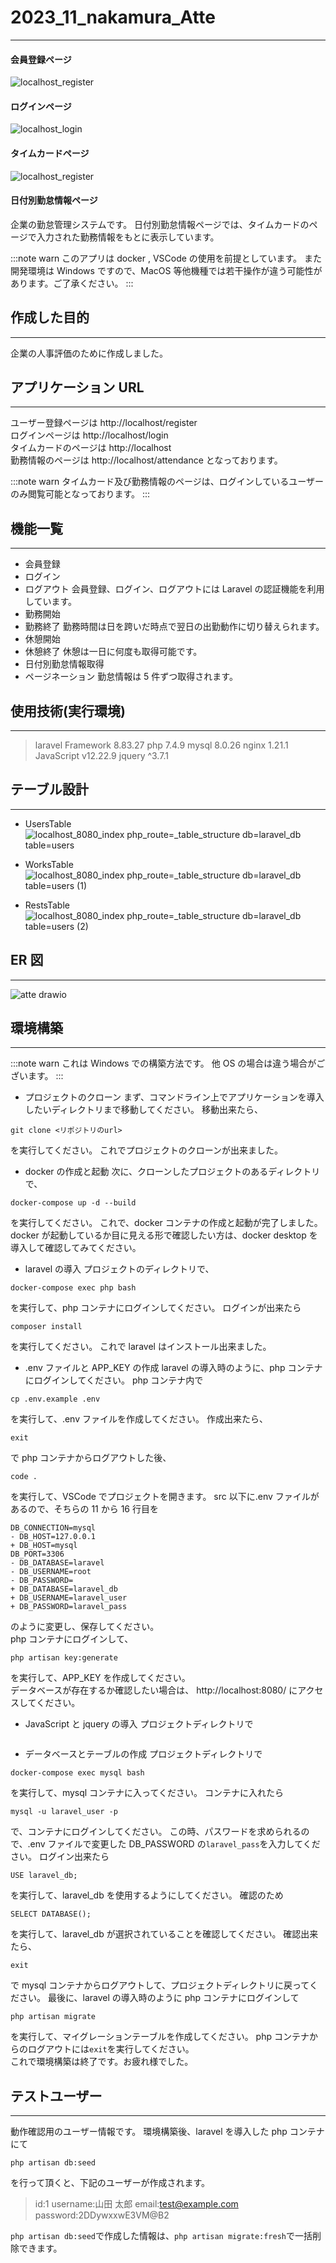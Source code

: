 # 2023_11_nakamura_Atte<br>

---

#### 会員登録ページ

![localhost_register](https://github.com/ibukina/2023_11_nakamura_Atte/assets/142294463/4ca8977b-9d1d-4d24-a529-de464a326ad2)

#### ログインページ

![localhost_login](https://github.com/ibukina/2023_11_nakamura_Atte/assets/142294463/fc06936b-0972-4c4d-8e42-6fda5cd2e10e)

#### タイムカードページ

![localhost_register](https://github.com/ibukina/2023_11_nakamura_Atte/assets/142294463/4ca8977b-9d1d-4d24-a529-de464a326ad2)

#### 日付別勤怠情報ページ

企業の勤怠管理システムです。
日付別勤怠情報ページでは、タイムカードのページで入力された勤務情報をもとに表示しています。

:::note warn
このアプリは docker , VSCode の使用を前提としています。
また開発環境は Windows ですので、MacOS 等他機種では若干操作が違う可能性があります。ご了承ください。
:::

## 作成した目的

---

企業の人事評価のために作成しました。

## アプリケーション URL

---

ユーザー登録ページは
http://localhost/register  
ログインページは
http://localhost/login  
タイムカードのページは
http://localhost  
勤務情報のページは
http://localhost/attendance
となっております。

:::note warn
タイムカード及び勤務情報のページは、ログインしているユーザーのみ閲覧可能となっております。
:::

## 機能一覧

---

- 会員登録
- ログイン
- ログアウト
  会員登録、ログイン、ログアウトには Laravel の認証機能を利用しています。
- 勤務開始
- 勤務終了
  勤務時間は日を跨いだ時点で翌日の出勤動作に切り替えられます。
- 休憩開始
- 休憩終了
  休憩は一日に何度も取得可能です。
- 日付別勤怠情報取得
- ページネーション
  勤怠情報は 5 件ずつ取得されます。

## 使用技術(実行環境)

---

> laravel Framework 8.83.27
> php 7.4.9
> mysql 8.0.26
> nginx 1.21.1
> JavaScript v12.22.9
> jquery ^3.7.1

## テーブル設計

---

- UsersTable
  ![localhost_8080_index php_route=_table_structure db=laravel_db table=users](https://github.com/ibukina/2023_11_nakamura_Atte/assets/142294463/4c8486e0-951c-4350-9762-427c4b965734)

- WorksTable
  ![localhost_8080_index php_route=_table_structure db=laravel_db table=users (1)](https://github.com/ibukina/2023_11_nakamura_Atte/assets/142294463/58b35313-fefd-4b1f-98a2-8f4ab28a2984)

- RestsTable
  ![localhost_8080_index php_route=_table_structure db=laravel_db table=users (2)](https://github.com/ibukina/2023_11_nakamura_Atte/assets/142294463/fc4fbfa4-da10-460b-9fb8-eb0c8b32ff96)

## ER 図

---

![atte drawio](https://github.com/ibukina/2023_11_nakamura_Atte/assets/142294463/e91c977d-a67b-49d1-8054-dec4389688d0)

## 環境構築

---

:::note warn
これは Windows での構築方法です。
他 OS の場合は違う場合がございます。
:::

- プロジェクトのクローン
  まず、コマンドライン上でアプリケーションを導入したいディレクトリまで移動してください。
  移動出来たら、

```コマンドライン
git clone <リポジトリのurl>
```

を実行してください。
これでプロジェクトのクローンが出来ました。

- docker の作成と起動
  次に、クローンしたプロジェクトのあるディレクトリで、

```コマンドライン
docker-compose up -d --build
```

を実行してください。
これで、docker コンテナの作成と起動が完了しました。  
docker が起動しているか目に見える形で確認したい方は、docker desktop を導入して確認してみてください。

- laravel の導入
  プロジェクトのディレクトリで、

```コマンドライン
docker-compose exec php bash
```

を実行して、php コンテナにログインしてください。
ログインが出来たら

```phpコンテナ
composer install
```

を実行してください。
これで laravel はインストール出来ました。

- .env ファイルと APP_KEY の作成
  laravel の導入時のように、php コンテナにログインしてください。
  php コンテナ内で

```phpコンテナ
cp .env.example .env
```

を実行して、.env ファイルを作成してください。
作成出来たら、

```phpコンテナ
exit
```

で php コンテナからログアウトした後、

```コマンドライン
code .
```

を実行して、VSCode でプロジェクトを開きます。
src 以下に.env ファイルがあるので、そちらの 11 から 16 行目を

```.env:.envファイル
DB_CONNECTION=mysql
- DB_HOST=127.0.0.1
+ DB_HOST=mysql
DB_PORT=3306
- DB_DATABASE=laravel
- DB_USERNAME=root
- DB_PASSWORD=
+ DB_DATABASE=laravel_db
+ DB_USERNAME=laravel_user
+ DB_PASSWORD=laravel_pass
```

のように変更し、保存してください。  
php コンテナにログインして、

```phpコンテナ
php artisan key:generate
```

を実行して、APP_KEY を作成してください。  
データベースが存在するか確認したい場合は、
http://localhost:8080/
にアクセスしてください。

- JavaScript と jquery の導入
  プロジェクトディレクトリで

```

```

- データベースとテーブルの作成
  プロジェクトディレクトリで

```コマンドライン
docker-compose exec mysql bash
```

を実行して、mysql コンテナに入ってください。
コンテナに入れたら

```mysqlコンテナ
mysql -u laravel_user -p
```

で、コンテナにログインしてください。
この時、パスワードを求められるので、.env ファイルで変更した DB_PASSWORD の`laravel_pass`を入力してください。
ログイン出来たら

```mysqlコンテナ
USE laravel_db;
```

を実行して、laravel_db を使用するようにしてください。
確認のため

```mysqlコンテナ
SELECT DATABASE();
```

を実行して、laravel_db が選択されていることを確認してください。
確認出来たら、

```
exit
```

で mysql コンテナからログアウトして、プロジェクトディレクトリに戻ってください。
最後に、laravel の導入時のように php コンテナにログインして

```phpコンテナ
php artisan migrate
```

を実行して、マイグレーションテーブルを作成してください。
php コンテナからのログアウトには`exit`を実行してください。  
これで環境構築は終了です。お疲れ様でした。

## テストユーザー

---

動作確認用のユーザー情報です。
環境構築後、laravel を導入した php コンテナにて

```phpコンテナ
php artisan db:seed
```

を行って頂くと、下記のユーザーが作成されます。

> id:1
> username:山田 太郎
> email:test@example.com
> password:2DDywxxwE3VM@B2

`php artisan db:seed`で作成した情報は、`php artisan migrate:fresh`で一括削除できます。
